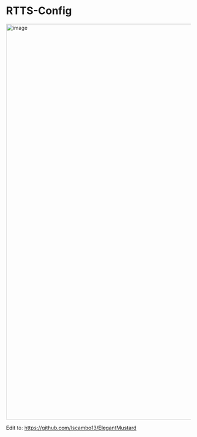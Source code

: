 # RTTS-Config

<img width="1919" height="1079" alt="image" src="https://github.com/user-attachments/assets/9d9eabb2-294a-43f4-9551-07620225127d" />

Edit to: https://github.com/lscambo13/ElegantMustard
